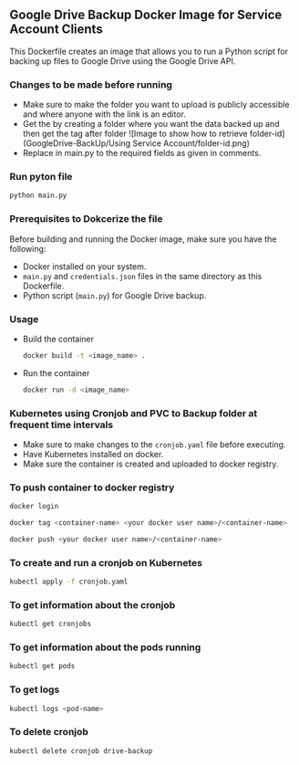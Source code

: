 ## Google Drive Backup Docker Image for Service Account Clients

This Dockerfile creates an image that allows you to run a Python script for backing up files to Google Drive using the Google Drive API.

### Changes to be made before running

- Make sure to make the folder you want to upload is publicly accessible and where anyone with the link is an editor.
- Get the <folder-id> by creating a folder where you want the data backed up and then get the tag after folder
![Image to show how to retrieve folder-id](GoogleDrive-BackUp/Using Service Account/folder-id.png)
- Replace <tags> in main.py to the required fields as given in comments.

### Run pyton file
  ```bash
  python main.py
  ```

### Prerequisites to Dokcerize the file

Before building and running the Docker image, make sure you have the following:

- Docker installed on your system.
- `main.py` and `credentials.json` files in the same directory as this Dockerfile.
- Python script (`main.py`) for Google Drive backup.

### Usage
- Build the container
  ```bash
  docker build -t <image_name> .
  ```
- Run the container
  ```bash
  docker run -d <image_name>
  ```
### Kubernetes using Cronjob and PVC to Backup folder at frequent time intervals
- Make sure to make changes to the `cronjob.yaml` file before executing.
- Have Kubernetes installed on docker.
- Make sure the container is created and uploaded to docker registry.

### To push container to docker registry
```bash
docker login
```
```bash
docker tag <container-name> <your docker user name>/<container-name>
```
```bash
docker push <your docker user name>/<container-name>
```

### To create and run a cronjob on Kubernetes
```bash
kubectl apply -f cronjob.yaml
```
### To get information about the cronjob
```bash
kubectl get cronjobs
```
### To get information about the pods running
```bash
kubectl get pods
```
### To get logs 
```bash
kubectl logs <pod-name>
```
### To delete cronjob
```bash
kubectl delete cronjob drive-backup
```
